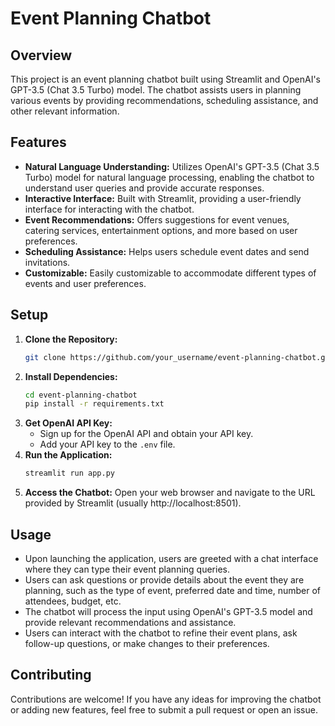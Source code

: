 # Event Planning Chatbot

## Overview
This project is an event planning chatbot built using Streamlit and OpenAI's GPT-3.5 (Chat 3.5 Turbo) model. The chatbot assists users in planning various events by providing recommendations, scheduling assistance, and other relevant information.

## Features
- **Natural Language Understanding:** Utilizes OpenAI's GPT-3.5 (Chat 3.5 Turbo) model for natural language processing, enabling the chatbot to understand user queries and provide accurate responses.
- **Interactive Interface:** Built with Streamlit, providing a user-friendly interface for interacting with the chatbot.
- **Event Recommendations:** Offers suggestions for event venues, catering services, entertainment options, and more based on user preferences.
- **Scheduling Assistance:** Helps users schedule event dates and send invitations.
- **Customizable:** Easily customizable to accommodate different types of events and user preferences.

## Setup
1. **Clone the Repository:**
    ```bash
    git clone https://github.com/your_username/event-planning-chatbot.git
    ```
2. **Install Dependencies:**
    ```bash
    cd event-planning-chatbot
    pip install -r requirements.txt
    ```
3. **Get OpenAI API Key:**
    - Sign up for the OpenAI API and obtain your API key.
    - Add your API key to the `.env` file.
4. **Run the Application:**
    ```bash
    streamlit run app.py
    ```
5. **Access the Chatbot:**
    Open your web browser and navigate to the URL provided by Streamlit (usually http://localhost:8501).

## Usage
- Upon launching the application, users are greeted with a chat interface where they can type their event planning queries.
- Users can ask questions or provide details about the event they are planning, such as the type of event, preferred date and time, number of attendees, budget, etc.
- The chatbot will process the input using OpenAI's GPT-3.5 model and provide relevant recommendations and assistance.
- Users can interact with the chatbot to refine their event plans, ask follow-up questions, or make changes to their preferences.

## Contributing
Contributions are welcome! If you have any ideas for improving the chatbot or adding new features, feel free to submit a pull request or open an issue.
